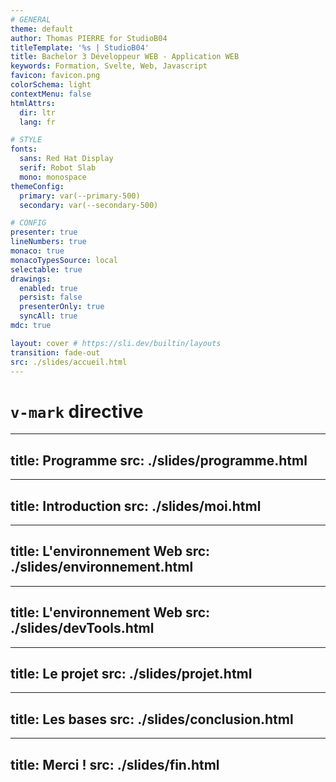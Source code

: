 ```yaml
---
# GENERAL
theme: default
author: Thomas PIERRE for StudioB04
titleTemplate: '%s | StudioB04'
title: Bachelor 3 Développeur WEB - Application WEB
keywords: Formation, Svelte, Web, Javascript
favicon: favicon.png
colorSchema: light
contextMenu: false
htmlAttrs:
  dir: ltr  
  lang: fr

# STYLE
fonts:
  sans: Red Hat Display
  serif: Robot Slab
  mono: monospace
themeConfig:
  primary: var(--primary-500)
  secondary: var(--secondary-500)

# CONFIG
presenter: true
lineNumbers: true
monaco: true
monacoTypesSource: local
selectable: true
drawings:
  enabled: true
  persist: false
  presenterOnly: true
  syncAll: true
mdc: true

layout: cover # https://sli.dev/builtin/layouts
transition: fade-out
src: ./slides/accueil.html
---
```


# <span v-mark.red="3"><code>v-mark</code> directive</span>


--- 
title: Programme
src: ./slides/programme.html
---

--- 
title: Introduction
src: ./slides/moi.html
---

--- 
title: L'environnement Web
src: ./slides/environnement.html
---

--- 
title: L'environnement Web
src: ./slides/devTools.html
---

--- 
title: Le projet
src: ./slides/projet.html
---

--- 
title: Les bases
src: ./slides/conclusion.html
---


--- 
title: Merci !
src: ./slides/fin.html
---
